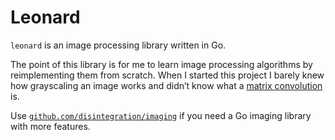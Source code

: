 # Leonard

`leonard` is an image processing library written in Go.

The point of this library is for me to learn image processing algorithms by
reimplementing them from scratch. When I started this project I barely knew how
grayscaling an image works and didn’t know what a [matrix convolution][mc] is.

[mc]: https://en.wikipedia.org/wiki/Kernel_(image_processing)#Convolution

Use [`github.com/disintegration/imaging`][imaging] if you need a Go imaging
library with more features.

[imaging]: https://github.com/disintegration/imaging
